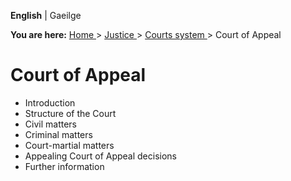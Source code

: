**English** |  Gaeilge 

**You are here:** [ Home ](/en/) > [ Justice ](/en/justice/) > [ Courts system
](/en/justice/courts-system/) > Court of Appeal

#  Court of Appeal

  * Introduction 
  * Structure of the Court 
  * Civil matters 
  * Criminal matters 
  * Court-martial matters 
  * Appealing Court of Appeal decisions 
  * Further information 

